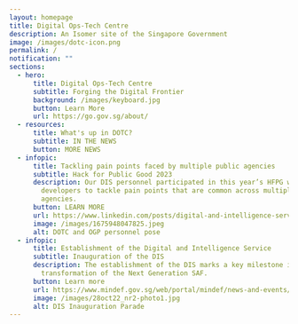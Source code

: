 ```yaml
---
layout: homepage
title: Digital Ops-Tech Centre
description: An Isomer site of the Singapore Government
image: /images/dotc-icon.png
permalink: /
notification: ""
sections:
  - hero:
      title: Digital Ops-Tech Centre
      subtitle: Forging the Digital Frontier
      background: /images/keyboard.jpg
      button: Learn More
      url: https://go.gov.sg/about/
  - resources:
      title: What's up in DOTC?
      subtitle: IN THE NEWS
      button: MORE NEWS
  - infopic:
      title: Tackling pain points faced by multiple public agencies
      subtitle: Hack for Public Good 2023
      description: Our DIS personnel participated in this year’s HFPG with OGP
        developers to tackle pain points that are common across multiple public
        agencies.
      button: LEARN MORE
      url: https://www.linkedin.com/posts/digital-and-intelligence-service_today-is-open-government-products-ogps-activity-7029435607982477312-0zMx?utm_source=share&utm_medium=member_desktop
      image: /images/1675948047825.jpeg
      alt: DOTC and OGP personnel pose
  - infopic:
      title: Establishment of the Digital and Intelligence Service
      subtitle: Inauguration of the DIS
      description: The establishment of the DIS marks a key milestone in the
        transformation of the Next Generation SAF.
      button: Learn more
      url: https://www.mindef.gov.sg/web/portal/mindef/news-and-events/latest-releases/article-detail/2022/October/28oct22_nr2
      image: /images/28oct22_nr2-photo1.jpg
      alt: DIS Inauguration Parade
---
```


